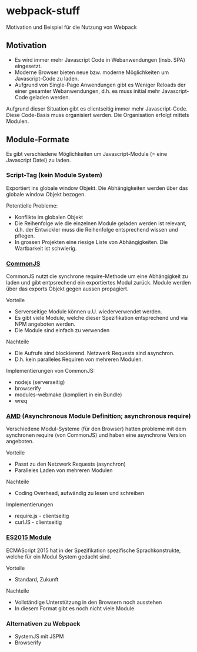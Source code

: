 # webpack-stuff
Motivation und Beispiel für die Nutzung von Webpack

## Motivation
* Es wird immer mehr Javascript Code in Webanwendungen (insb. SPA) eingesetzt.
* Moderne Browser bieten neue bzw. moderne Möglichkeiten um Javascript-Code zu laden.
* Aufgrund von Single-Page Anwendungen gibt es Weniger Reloads der einer gesamter Webanwendungen, d.h. es muss initial mehr Javascript-Code geladen werden.

Aufgrund dieser Situation gibt es clientseitig immer mehr Javascript-Code. Diese Code-Basis muss organisiert werden. Die Organisation erfolgt mittels Modulen.

## Module-Formate
Es gibt verschiedene Möglichkeiten um Javascript-Module (= eine Javascript Datei) zu laden.

### Script-Tag (kein Module System)
Exportiert ins globale window Objekt. Die Abhängigkeiten werden über das globale window Objekt bezogen.

Potentielle Probleme:
- Konflikte im globalen Objekt
- Die Reihenfolge wie die einzelnen Module geladen werden ist relevant, d.h. der Entwickler muss die Reihenfolge entsprechend wissen und pflegen.
- In grossen Projekten eine riesige Liste von Abhängigkeiten. Die Wartbarkeit ist schwierig.

### [CommonJS](http://requirejs.org/docs/commonjs.html)
CommonJS nutzt die synchrone require-Methode um eine Abhängigkeit zu laden und gibt entpsrechend ein exportiertes Modul zurück. Module werden über das exports Objekt gegen aussen propagiert.

Vorteile
* Serverseitige Module können u.U. wiederverwendet werden.
* Es gibt viele Module, welche dieser Spezifikation entsprechend und via NPM angeboten werden.
* Die Module sind einfach zu verwenden
   
Nachteile
* Die Aufrufe sind blockierend. Netzwerk Requests sind asynchron.
* D.h. kein paralleles Requiren von mehreren Modulen.

Implementierungen von CommonJS:
* nodejs (serverseitig)
* browserify
* modules-webmake (kompliert in ein Bundle)
* wreq

### [AMD](http://requirejs.org/docs/whyamd.html) (Asynchronous Module Definition; asynchronous require)
Verschiedene Modul-Systeme (für den Browser) hatten probleme mit dem synchronen require (von CommonJS) und haben eine asynchrone Version angeboten.

Vorteile
* Passt zu den Netzwerk Requests (asynchron)
* Paralleles Laden von mehreren Modulen
      
Nachteile
* Coding Overhead, aufwändig zu lesen und schreiben
  
Implementierungen
* require.js - clientseitig
* curlJS - clientseitig

### [ES2015 Module](http://exploringjs.com/es6/ch_modules.html)
ECMAScript 2015 hat in der Spezifikation spezifische Sprachkonstrukte, welche für ein Modul System gedacht sind.

Vorteile
* Standard, Zukunft
      
Nachteile
* Vollständige Unterstützung in den Browsern noch ausstehen
* In diesem Format gibt es noch nicht viele Module

### Alternativen zu Webpack
* SystemJS mit JSPM
* Browserify
